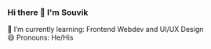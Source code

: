 ### Hi there 👋 I'm Souvik
🌱 I’m currently learning: Frontend Webdev and UI/UX Design
<br />😄 Pronouns: He/His
<!--
**devSouvikb/devSouvikb** is a ✨ _special_ ✨ repository because its `README.md` (this file) appears on your GitHub profile.

Here are some ideas to get you started:

- 🔭 I’m currently working on ...
- 🌱 I’m currently learning ...
- 👯 I’m looking to collaborate on ...
- 🤔 I’m looking for help with ...
- 💬 Ask me about ...
- 📫 How to reach me: ...
- 😄 Pronouns: ...
- ⚡ Fun fact: ...
-->
